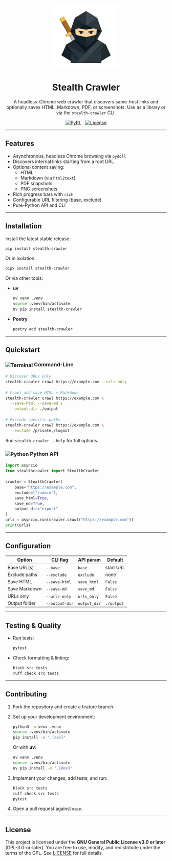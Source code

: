 <p align="center">
  <img src="icon.png" alt="Stealth Crawler Icon" width="200">
</p>

<h1 align="center">Stealth Crawler</h1>

<p align="center">
A headless-Chrome web crawler that discovers same-host links and optionally saves HTML, Markdown, PDF, or screenshots. Use as a library or via the <code>stealth-crawler</code> CLI.
</p>

<p align="center">
  <a href="https://pypi.org/project/stealth-crawler/">
    <img src="https://img.shields.io/pypi/v/stealth-crawler.svg" alt="PyPI">
  </a>&nbsp;&nbsp;
  <a href="https://github.com/kgruiz/stealth-crawler/blob/main/LICENSE">
    <img src="https://img.shields.io/pypi/l/stealth-crawler.svg" alt="License">
  </a>
</p>

---

## Features

- Asynchronous, headless Chrome browsing via `pydoll`
- Discovers internal links starting from a root URL
- Optional content saving:
  - HTML
  - Markdown (via `html2text`)
  - PDF snapshots
  - PNG screenshots
- Rich progress bars with `rich`
- Configurable URL filtering (base, exclude)
- Pure-Python API and CLI

---

## Installation

Install the latest stable release:

```bash
pip install stealth-crawler
```

Or in isolation:

```bash
pipx install stealth-crawler
```

Or via other tools:

* **uv**

  ```bash
  uv venv .venv
  source .venv/bin/activate
  uv pip install stealth-crawler
  ```

* **Poetry**

  ```bash
  poetry add stealth-crawler
  ```

---

## Quickstart

### <img src="https://upload.wikimedia.org/wikipedia/commons/b/b3/Terminalicon2.png" alt="Terminal" width="45" valign="middle" /> Command-Line

```bash
# Discover URLs only
stealth-crawler crawl https://example.com --urls-only

# Crawl and save HTML + Markdown
stealth-crawler crawl https://example.com \
  --save-html --save-md \
  --output-dir ./output

# Exclude specific paths
stealth-crawler crawl https://example.com \
  --exclude /private,/logout
```

Run `stealth-crawler --help` for full options.

### <img src="https://s3.dualstack.us-east-2.amazonaws.com/pythondotorg-assets/media/files/python-logo-only.svg" alt="Python" width="35" valign="middle" /> Python API

```python
import asyncio
from stealthcrawler import StealthCrawler

crawler = StealthCrawler(
    base="https://example.com",
    exclude=["/admin"],
    save_html=True,
    save_md=True,
    output_dir="export"
)
urls = asyncio.run(crawler.crawl("https://example.com"))
print(urls)
```

---

## Configuration

| Option        | CLI flag       | API param    | Default    |
| ------------- | -------------- | ------------ | ---------- |
| Base URL(s)   | `--base`       | `base`       | start URL  |
| Exclude paths | `--exclude`    | `exclude`    | none       |
| Save HTML     | `--save-html`  | `save_html`  | `False`    |
| Save Markdown | `--save-md`    | `save_md`    | `False`    |
| URLs only     | `--urls-only`  | `urls_only`  | `False`    |
| Output folder | `--output-dir` | `output_dir` | `./output` |

---

## Testing & Quality

* Run tests:

  ```bash
  pytest
  ```

* Check formatting & linting:

  ```bash
  black src tests
  ruff check src tests
  ```

---

## Contributing

1. Fork the repository and create a feature branch.
2. Set up your development environment:

   ```bash
   python3 -m venv .venv
   source .venv/bin/activate
   pip install -e ".[dev]"
   ```

   Or with **uv**:

   ```bash
   uv venv .venv
   source .venv/bin/activate
   uv pip install -e ".[dev]"
   ```
3. Implement your changes, add tests, and run:

   ```bash
   black src tests
   ruff check src tests
   pytest
   ```
4. Open a pull request against `main`.

---

## License

This project is licensed under the **GNU General Public License v3.0 or later** (GPL-3.0-or-later).
You are free to use, modify, and redistribute under the terms of the GPL.
See [LICENSE](./LICENSE) for full details.